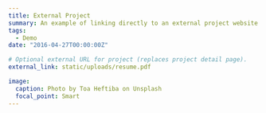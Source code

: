 ```yaml
---
title: External Project
summary: An example of linking directly to an external project website using `external_link`.
tags:
  - Demo
date: "2016-04-27T00:00:00Z"

# Optional external URL for project (replaces project detail page).
external_link: static/uploads/resume.pdf

image:
  caption: Photo by Toa Heftiba on Unsplash
  focal_point: Smart
---
```

